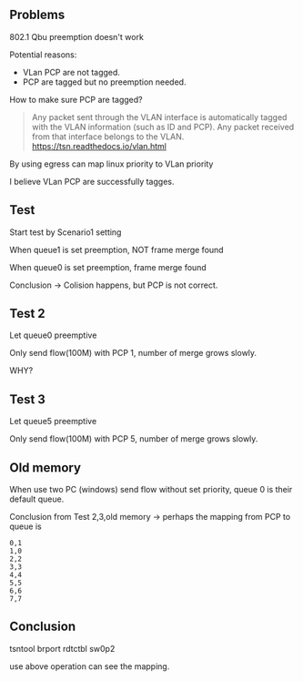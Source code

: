 ## Problems

802.1 Qbu preemption doesn't work

Potential reasons:

- VLan PCP are not tagged.
- PCP are tagged but no preemption needed.

How to make sure PCP are tagged?

> Any packet sent through the VLAN interface is automatically tagged with the VLAN information (such as ID and PCP). Any packet received from that interface belongs to the VLAN. https://tsn.readthedocs.io/vlan.html

By using egress can map linux priority to VLan priority

I believe VLan PCP are successfully tagges.


## Test

Start test by Scenario1 setting

When queue1 is set preemption, NOT frame merge found

When queue0 is set preemption, frame merge found

Conclusion -> Colision happens, but PCP is not correct.

## Test 2

Let queue0 preemptive

Only send flow(100M) with PCP 1, number of merge grows slowly.

WHY?

## Test 3

Let queue5 preemptive

Only send flow(100M) with PCP 5, number of merge grows slowly.



## Old memory

When use two PC (windows) send flow without set priority, queue 0 is their default queue.

Conclusion from Test 2,3,old memory -> perhaps the mapping from PCP to queue is

    0,1
    1,0
    2,2
    3,3
    4,4
    5,5
    6,6
    7,7

## Conclusion

tsntool brport rdtctbl sw0p2

use above operation can see the mapping.



